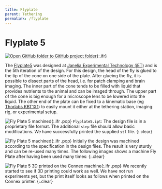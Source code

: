 ```yaml
---
title: Flyplate
parent: Tethering
permalink: /flyplate
---
```



# Flyplate 5

[![Open GitHub folder]({{"/assets/img/GitHub-Mark-32px.png"|relative_url}}) to GitHub project folder](https://github.com/reiserlab/Component-Design/tree/main/Tethering/Flyplate_head){:.ifr}

The [Flyplate5](production/Flyplate5.stl) was designed at [Janelia Experimental Technology (jET)](https://www.janelia.org/support-team/janelia-experimental-technology) and is the 5th iteration of the design. For this design, the head of the fly is glued to the tip of the cone on one side of the plate. After glueing the fly, it is possible to dissect parts of the head, i.e. for patch clamping and brain imaging. The inner part of the cone tends to be filled with liquid that provides nutrients to the animal and can be imaged through. The upper part of the cone is big enough for a microscope lens to be lowered into the liquid. The other end of the plate can be fixed to a kinematic base (eg [Thorlabs KBT1X1](https://www.thorlabs.com/thorproduct.cfm?partnumber=KBT1X1)) to easily mount it either at the tethering station, imaging rig, or experimental setup.

![Fly Plate 5 machined]({{"/assets/img/Tethering/Flyplate/Flyplate5.png"|relative_url}}){:.ifr .pop}
`Flyplate5.ipt`: The design file is in a proprietary file format. The additional `step` file should allow basic modifications. We have successfully printed the supplied `stl` file.
{:.clear}

![Fly Plate 5 machined]({{"/assets/img/Tethering/Flyplate/Flyplate5_machined_01_2018.jpg"|relative_url}}){:.ifr .pop}
Initially the design was machined according to the specification in the design files. The result is very sturdy and can be re-used many times. The following images shows a machine Fly Plate after having been used many times:
{:.clear}

![Fly Plate 5 3D printed on the Connex machine]({{"/assets/img/Tethering/Flyplate/Flyplate5_connex_03_2019-11.jpg"|relative_url}}){:.ifr .pop}
We recently started to see if 3D printing could work as well. We have not run experiments yet, but the print itself looks as follows when printed on the Connex printer.
{:.clear}

